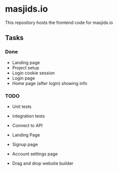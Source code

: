 # masjids.io

This repository hosts the frontend code for masjids.io

## Tasks
### Done
- Landing page
- Project setup
- Login cookie session
- Login page
- Home page (after login) showing info

### TODO
- Unit tests
- integration tests
- Connect to API

- Landing Page
- Signup page
- Account settings page

- Drag and drop website builder
